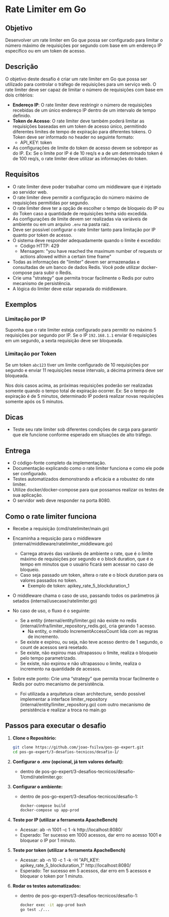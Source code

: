 # Rate Limiter em Go

## Objetivo

Desenvolver um rate limiter em Go que possa ser configurado para limitar o número máximo de requisições por segundo com base em um endereço IP específico ou em um token de acesso.

## Descrição

O objetivo deste desafio é criar um rate limiter em Go que possa ser utilizado para controlar o tráfego de requisições para um serviço web. O rate limiter deve ser capaz de limitar o número de requisições com base em dois critérios:

- **Endereço IP**: O rate limiter deve restringir o número de requisições recebidas de um único endereço IP dentro de um intervalo de tempo definido.
- **Token de Acesso**: O rate limiter deve também poderá limitar as requisições baseadas em um token de acesso único, permitindo diferentes limites de tempo de expiração para diferentes tokens. O Token deve ser informado no header no seguinte formato:
  - API_KEY: token 
- As configurações de limite do token de acesso devem se sobrepor as do IP. Ex: Se o limite por IP é de 10 req/s e a de um determinado token é de 100 req/s, o rate limiter deve utilizar as informações do token.

## Requisitos

- O rate limiter deve poder trabalhar como um middleware que é injetado ao servidor web.
- O rate limiter deve permitir a configuração do número máximo de requisições permitidas por segundo.
- O rate limiter deve ter a opção de escolher o tempo de bloqueio do IP ou do Token caso a quantidade de requisições tenha sido excedida.
- As configurações de limite devem ser realizadas via variáveis de ambiente ou em um arquivo `.env` na pasta raiz.
- Deve ser possível configurar o rate limiter tanto para limitação por IP quanto por token de acesso.
- O sistema deve responder adequadamente quando o limite é excedido:
  - Código HTTP: 429
  - Mensagem: "you have reached the maximum number of requests or actions allowed within a certain time frame"
- Todas as informações de "limiter” devem ser armazenadas e consultadas de um banco de dados Redis. Você pode utilizar docker-compose para subir o Redis.
- Crie uma "strategy" que permita trocar facilmente o Redis por outro mecanismo de persistência.
- A lógica do limiter deve estar separada do middleware.

## Exemplos

### Limitação por IP

Suponha que o rate limiter esteja configurado para permitir no máximo 5 requisições por segundo por IP. Se o IP `192.168.1.1` enviar 6 requisições em um segundo, a sexta requisição deve ser bloqueada.

### Limitação por Token

Se um token `abc123` tiver um limite configurado de 10 requisições por segundo e enviar 11 requisições nesse intervalo, a décima primeira deve ser bloqueada.

Nos dois casos acima, as próximas requisições poderão ser realizadas somente quando o tempo total de expiração ocorrer. Ex: Se o tempo de expiração é de 5 minutos, determinado IP poderá realizar novas requisições somente após os 5 minutos.

## Dicas

- Teste seu rate limiter sob diferentes condições de carga para garantir que ele funcione conforme esperado em situações de alto tráfego.

## Entrega

- O código-fonte completo da implementação.
- Documentação explicando como o rate limiter funciona e como ele pode ser configurado.
- Testes automatizados demonstrando a eficácia e a robustez do rate limiter.
- Utilize docker/docker-compose para que possamos realizar os testes de sua aplicação.
- O servidor web deve responder na porta 8080.


## Como o rate limiter funciona

- Recebe a requisição (cmd/ratelimiter/main.go)
- Encaminha a requsição para o middleware (internal/middleware/ratelimiter_middleware.go)
  - Carrega através das variáveis de ambiente o rate, que é o limite máximo de requisições por segundo e o block duration, que é o tempo em minutos que o usuário ficará sem acessar no caso de bloqueio.
  - Caso seja passado um token, altera o rate e o block duration para os valores passados no token.
    - Exemplo de token: apikey_rate_5_blockduration_1
- O middleware chama o caso de uso, passando todos os parâmetros já setados (internal/usecase/ratelimiter.go)
- No caso de uso, o fluxo é o seguinte:
  - Se a entity (internal/entity/limiter.go) não existe no redis (internal/infra/limiter_repository_redis.go), cria gerando 1 acesso.
    - Na entity, o método IncrementAccessCount lida com as regras de incremento.
  - Se existe e expirou, ou seja, não teve acesso dentro de 1 segundo, o count de acessos será resetado.
  - Se existe, não expirou mas ultrapassou o limite, realiza o bloqueio pelo tempo parametrizado.
  - Se existe, não expirou e não ultrapassou o limite, realiza o incremento na quantidade de acessos.

- Sobre este ponto: Crie uma “strategy” que permita trocar facilmente o Redis por outro mecanismo de persistência.
  - Foi utilizada a arquitetura clean architecture, sendo possível implementar a interface limiter_repository (internal/entity/limiter_repository.go) com outro mecanismo de persistência e realizar a troca no main.go

## Passos para executar o desafio

1. **Clone o Repositório:**

   ```bash
   git clone https://github.com/joao-fsilva/pos-go-expert.git
   cd pos-go-expert/3-desafios-tecnicos/desafio-1/

2. **Configurar o .env (opcional, já tem valores default):**
    - dentro de pos-go-expert/3-desafios-tecnicos/desafio-1/cmd/ratelimiter.go:

3. **Configurar o ambiente:**
    - dentro de pos-go-expert/3-desafios-tecnicos/desafio-1:
        ```bash
        docker-compose build
        docker-compose up app-prod

4. **Teste por IP (utilizar a ferramenta ApacheBench)**
    - Acessar:  ab -n 1001 -c 1 -k http://localhost:8080/
    - Esperado: Ter sucesso em 1000 acessos, dar erro no acesso 1001 e bloquear o IP por 1 minuto.

5. **Teste por token (utilizar a ferramenta ApacheBench)**
    - Acessar: ab -n 10 -c 1 -k -H "API_KEY: apikey_rate_5_blockduration_1"  http://localhost:8080/
    - Esperado: Ter sucesso em 5 acessos, dar erro em 5 acessos e bloquear o token por 1 minuto. 

6. **Rodar os testes automatizados:**
    - dentro de pos-go-expert/3-desafios-tecnicos/desafio-1:
        ```bash
        docker exec -it app-prod bash
        go test ./...

